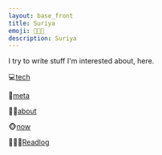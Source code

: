 ```yaml
---
layout: base_front
title: Suriya
emoji: 🧑🏻‍💻
description: Suriya
---
```


I try to write stuff I'm interested about, here.


💻[tech](tech)

🦋[meta](/meta)

🧙🏻[about](/about)

🐵[now](/now)

🧑🏻‍🏫[Readlog](/readlog)


